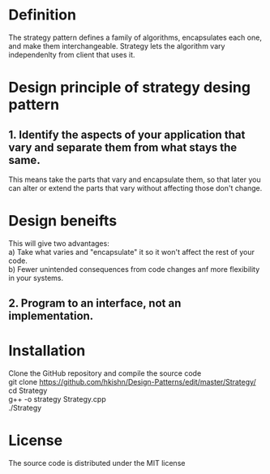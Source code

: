 # Definition
The strategy pattern defines a family of algorithms, encapsulates each one, and make them interchangeable.
Strategy lets the algorithm vary independenlty from client that uses it.

# Design principle of strategy desing pattern
## 1. Identify the aspects of your application that vary and separate them from what stays the same.
This means take the parts that vary and encapsulate them, so that later you can alter or extend the parts that vary without affecting those don't change.

# Design beneifts
This will give two advantages:<br/>
a) Take what varies and "encapsulate" it so it won't affect the rest of your code.<br/>
b) Fewer unintended consequences from code changes anf more flexibility in your systems.<br/>

## 2. Program to an interface, not an implementation.

# Installation
Clone the GitHub repository and compile the source code<br/>
git clone https://github.com/hkishn/Design-Patterns/edit/master/Strategy/<br/>
cd Strategy<br/>
g++ -o strategy Strategy.cpp<br/>
./Strategy<br/>

# License
The source code is distributed under the MIT license
